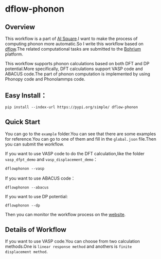 # dflow-phonon
## Overview
This workflow is a part of [AI Square](https://aissquare.com/).I want to make the process of computing phonon more automatic.So I write this workflow based on [dflow](https://github.com/deepmodeling/dflow).The related computational tasks are submitted to the [Bohrium](https://bohrium.dp.tech/) platform.

This workflow supports phonon calculations based on both DFT and DP potential.More specifically, DFT calculations support VASP code and ABACUS code.The part of phonon computation is implemented by using Phonopy code and Phonolammps code.
## Easy Install：
```
pip install --index-url https://pypi.org/simple/ dflow-phonon
```
## Quick Start
You can go to the `example` folder.You can see that there are some examples for reference.You can go to one of them and fill in the `global.json` file.Then you can submit the workflow.

If you want to use VASP code to do the DFT calculation,like the folder `vasp_dfpt_demo` and `vasp_displacement_demo`：
``` 
dflowphonon --vasp
```
If you want to use ABACUS code：
```
dflowphonon --abacus
```
If you want to use DP potential:
```
dflowphonon --dp
```

Then you can monitor the workflow process on the [website](https://workflows.deepmodeling.com).

## Details of Workflow
If you want to use VASP code.You can choose from two calculation methods.One is `linear response method` and anothers is `finite displacement method`.
